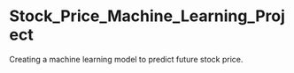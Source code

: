 # Stock_Price_Machine_Learning_Project
Creating a machine learning model to predict future stock price. 
